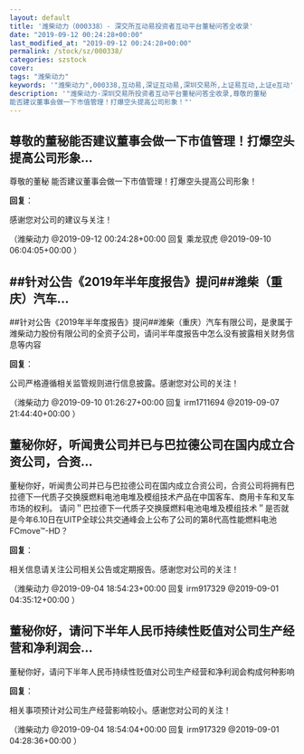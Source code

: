 ```yaml
---
layout: default
title: '潍柴动力（000338）- 深交所互动易投资者互动平台董秘问答全收录'
date: "2019-09-12 00:24:28+00:00"
last_modified_at: "2019-09-12 00:24:28+00:00"
permalink: /stock/sz/000338/
categories: szstock
cover: 
tags: "潍柴动力"
keywords: '"潍柴动力",000338,互动易,深证互动易,深圳交易所,上证易互动,上证e互动'
description: '"潍柴动力-深圳交易所投资者互动平台董秘问答全收录,尊敬的董秘
能否建议董事会做一下市值管理！打爆空头提高公司形象！"'
---
```


## 尊敬的董秘能否建议董事会做一下市值管理！打爆空头提高公司形象...

尊敬的董秘
能否建议董事会做一下市值管理！打爆空头提高公司形象！

**回复**：

感谢您对公司的建议与关注！ 

（潍柴动力  @2019-09-12 00:24:28+00:00 回复 乘龙驭虎  @2019-09-10 06:04:05+00:00 ）

## ##针对公告《2019年半年度报告》提问##潍柴（重庆）汽车...

##针对公告《2019年半年度报告》提问##潍柴（重庆）汽车有限公司，是隶属于潍柴动力股份有限公司的全资子公司，请问半年度报告中怎么没有披露相关财务信息等内容

**回复**：

公司严格遵循相关监管规则进行信息披露。感谢您对公司的关注！ 

（潍柴动力  @2019-09-10 01:26:27+00:00 回复 irm1711694  @2019-09-07 21:44:40+00:00 ）

## 董秘你好，听闻贵公司并已与巴拉德公司在国内成立合资公司，合资...

董秘你好，听闻贵公司并已与巴拉德公司在国内成立合资公司，合资公司将拥有巴拉德下一代质子交换膜燃料电池电堆及模组技术产品在中国客车、商用卡车和叉车市场的权利。
请问＂巴拉德下一代质子交换膜燃料电池电堆及模组技术＂是否就是今年6.10日在UITP全球公共交通峰会上公布了公司的第8代高性能燃料电池FCmove™-HD？

**回复**：

相关信息请关注公司相关公告或定期报告。感谢您对公司的关注！ 

（潍柴动力  @2019-09-04 18:54:23+00:00 回复 irm917329  @2019-09-01 04:35:12+00:00 ）

## 董秘你好，请问下半年人民币持续性贬值对公司生产经营和净利润会...

董秘你好，请问下半年人民币持续性贬值对公司生产经营和净利润会构成何种影响

**回复**：

相关事项预计对公司生产经营影响较小。感谢您对公司的关注！ 

（潍柴动力  @2019-09-04 18:54:04+00:00 回复 irm917329  @2019-09-01 04:28:36+00:00 ）

